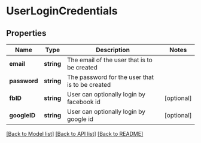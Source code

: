 # UserLoginCredentials

## Properties
Name | Type | Description | Notes
------------ | ------------- | ------------- | -------------
**email** | **string** | The email of the user that is to be created | 
**password** | **string** | The password for the user that is to be created | 
**fbID** | **string** | User can optionally login by facebook id | [optional] 
**googleID** | **string** | User can optionally login by google id | [optional] 

[[Back to Model list]](../README.md#documentation-for-models) [[Back to API list]](../README.md#documentation-for-api-endpoints) [[Back to README]](../README.md)


